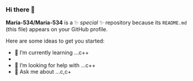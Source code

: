 ### Hi there 👋


**Maria-534/Maria-534** is a ✨ _special_ ✨ repository because its `README.md` (this file) appears on your GitHub profile.

Here are some ideas to get you started:

- 🌱 I’m currently learning ...c++
- 
- 🤔 I’m looking for help with ...c++
- 💬 Ask me about ...c,c+


